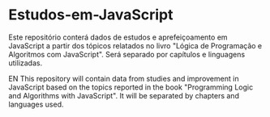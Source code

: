 # Estudos-em-JavaScript

Este repositório conterá dados de estudos e aprefeiçoamento em JavaScript a partir dos tópicos relatados no livro "Lógica de Programação e Algoritmos com JavaScript". Será separado por capítulos e linguagens utilizadas.

EN 
This repository will contain data from studies and improvement in JavaScript based on the topics reported in the book "Programming Logic and Algorithms with JavaScript". It will be separated by chapters and languages ​​used.
